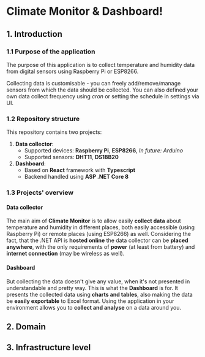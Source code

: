 # Climate Monitor & Dashboard!

## 1. Introduction

### 1.1 Purpose of the application

The purpose of this application is to collect temperature and humidity data from digital sensors using Raspberry Pi or ESP8266.

Collecting data is customisable - you can freely add/remove/manage sensors from which the data should be collected. You can also defined your own data collect frequency using *cron* or setting the schedule in settings via UI.

### 1.2 Repository structure

This repository contains two projects:
1. **Data collector**:
	* Supported devices: **Raspberry Pi**, **ESP8266**, *In future: Arduino*
	* Supported sensors: **DHT11**, **DS18B20**
2. **Dashboard**:
	* Based on **React** framework with **Typescript**
	* Backend handled using **ASP .NET Core 8**

### 1.3 Projects' overview

#### Data collector
The main aim of **Climate Monitor** is to allow easily **collect data** about temperature and humidity in different places, both easily accessible (using Raspberry Pi) or remote places (using ESP8266) as well. Considering the fact, that the .NET API is **hosted online** the data collector can be **placed anywhere**, with the only requirements of **power** (at least from battery) and **internet connection** (may be wireless as well).

#### Dashboard
But collecting the data doesn't give any value, when it's not presented in understandable and pretty way. This is what the **Dashboard** is for. It presents the collected data using **charts and tables**, also making the data be **easily exportable** to Excel format.
Using the application in your environment allows you to **collect and analyse** on a data around you.

## 2. Domain


## 3. Infrastructure level

